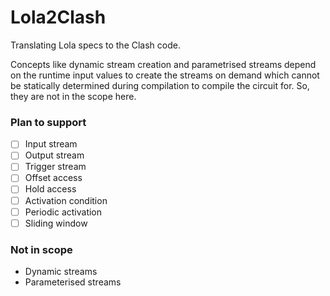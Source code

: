 # Lola2Clash

Translating Lola specs to the Clash code.

Concepts like dynamic stream creation and parametrised streams depend on the runtime input values to create the streams on demand which cannot be statically determined during compilation to compile the circuit for. So, they are not in the scope here. 

### Plan to support
- [ ] Input stream
- [ ] Output stream
- [ ] Trigger stream
- [ ] Offset access
- [ ] Hold access
- [ ] Activation condition
- [ ] Periodic activation
- [ ] Sliding window

### Not in scope 
- Dynamic streams
- Parameterised streams
